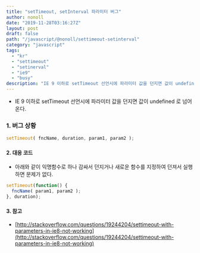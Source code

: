 ```yaml
---
title: "setTimeout, setInterval 파라미터 버그"
author: nonoll
date: "2019-11-28T03:16:27Z"
layout: post
draft: false
path: "/javascript/@nonoll/settimeout-setinterval"
category: "javascript"
tags:
  - "kr"
  - "settimeout"
  - "setinerval"
  - "ie9"
  - "busy"
description: "IE 9 이하로 setTimeout 선언시에 파라미터 값을 던지면 값이 undefined 로 넘어온다.  1. 버그 상황 setTimeout( fncName, duration, param1, param2 );  2. 대응 코드  아래와 같이 익명함수로 하나 감싸서 던지거나 새로운 함수를 지정하여 던져서 실행하면 문제가 없다.  setTimeout(funct..."
---
```

- IE 9 이하로 setTimeout 선언시에 파라미터 값을 던지면 값이 undefined 로 넘어온다.

### 1. 버그 상황 
```javascript
setTimeout( fncName, duration, param1, param2 );
```

#### 2. 대응 코드
- 아래와 같이 익명함수로 하나 감싸서 던지거나 새로운 함수를 지정하여 던져서 실행하면 문제가 없다.

```javascript
setTimeout(function() {
  fncName( param1, param2 );
}, duration);
```

#### 3. 참고
- [http://stackoverflow.com/questions/19244204/settimeout-with-parameters-in-ie8-not-working](http://stackoverflow.com/questions/19244204/settimeout-with-parameters-in-ie8-not-working)